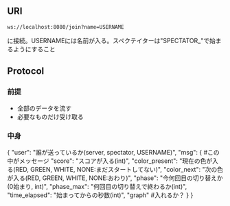 ## URI
```
ws://localhost:8080/join?name=USERNAME
```
に接続。USERNAMEには名前が入る。スペクテイターは"SPECTATOR\_"で始まるようにすること
## Protocol
### 前提
- 全部のデータを流す
- 必要なものだけ受け取る
### 中身
{
  "user": "誰が送っているか(server, spectator, USERNAME)",
  "msg": { #この中がメッセージ
    "score": "スコアが入る(int)",
    "color_present": "現在の色が入る(RED, GREEN, WHITE, NONE:まだスタートしてない)",
    "color_next": "次の色が入る(RED, GREEN, WHITE, NONE:おわり)",
    "phase": "今何回目の切り替えか(0始まり, int)",
    "phase_max": "何回目の切り替えで終わるか(int)",
    "time_elapsed": "始まってからの秒数(int)",
    "graph" #入れるか？
  }
}
